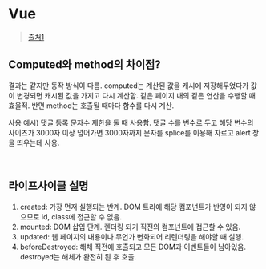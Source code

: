 # Vue

> [출처1](https://kadamon.tistory.com/23)

## Computed와 method의 차이점?

결과는 같지만 동작 방식이 다름. computed는 계산된 값을 캐시에 저장해두었다가 값이 변경되면 캐시된 값을 가지고 다시 계산함. 같은 페이지 내의 같은 연산을 수행할 때 효율적. 반면 method는 호출될 때마다 함수를 다시 계산.

사용 예시) 댓글 등록 문자수 제한을 둘 때 사용함. 댓글 수를 변수로 두고 해당 변수의 사이즈가 3000자 이상 넘어가면 3000자까지 문자를 splice를 이용해 자르고 alert 창을 띄우는데 사용.

<br/>

## 라이프사이클 설명

1. created: 가장 먼저 실행되는 반계. DOM 트리에 해당 컴포넌트가 반영이 되지 않으므로 id, class에 접근할 수 없음.
2. mounted: DOM 삽입 단계. 렌더링 되기 직전의 컴포넌트에 접근할 수 있음.
3. updated: 웹 페이지의 내용이나 무언가 변화되어 리렌더링을 해야할 때 실행.
4. beforeDestroyed: 해체 직전에 호출되고 모든 DOM과 이벤트들이 남아있음. destroyed는 해체가 완전히 된 후 호출.
